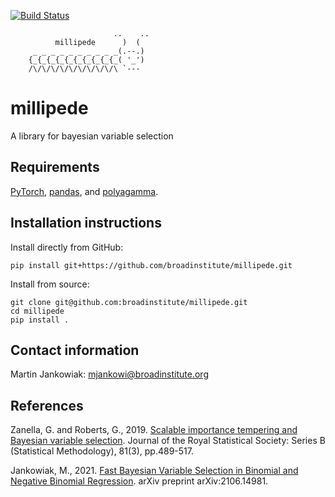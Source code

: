 [![Build Status](https://github.com/broadinstitute/millipede/workflows/CI/badge.svg)](https://github.com/broadinstitute/millipede/actions)

```
                       ..    ..
          millipede      )  (
     _ _ _ _ _ _ _ _ _ _(.--.)
    {_{_{_{_{_{_{_{_{_{_( '_')
    /\/\/\/\/\/\/\/\/\/\ `---
```

# millipede 

A library for bayesian variable selection


## Requirements

[PyTorch](https://pytorch.org/), [pandas](https://pandas.pydata.org/), and [polyagamma](https://github.com/zoj613/polyagamma).


## Installation instructions

Install directly from GitHub:

```pip install git+https://github.com/broadinstitute/millipede.git```

Install from source:
```
git clone git@github.com:broadinstitute/millipede.git
cd millipede
pip install .
```


## Contact information

Martin Jankowiak: mjankowi@broadinstitute.org


## References

Zanella, G. and Roberts, G., 2019. [Scalable importance tempering and Bayesian variable selection](https://rss.onlinelibrary.wiley.com/doi/abs/10.1111/rssb.12316). Journal of the Royal Statistical Society: Series B (Statistical Methodology), 81(3), pp.489-517.

Jankowiak, M., 2021. [Fast Bayesian Variable Selection in Binomial and Negative Binomial Regression](https://arxiv.org/abs/2106.14981). arXiv preprint arXiv:2106.14981.
